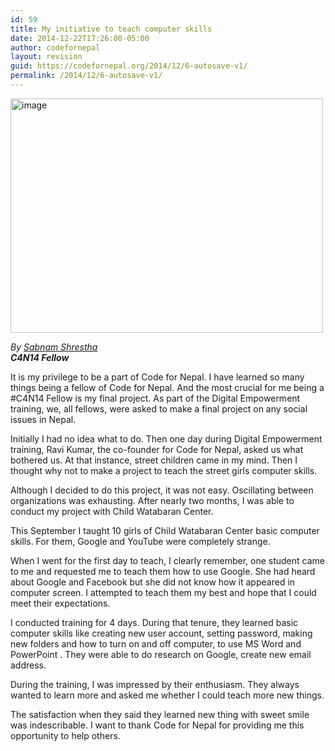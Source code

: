 ```yaml
---
id: 59
title: My initiative to teach computer skills
date: 2014-12-22T17:26:00-05:00
author: codefornepal
layout: revision
guid: https://codefornepal.org/2014/12/6-autosave-v1/
permalink: /2014/12/6-autosave-v1/
---
```

<div>
  <p>
    <img class="alignnone" src="https://31.media.tumblr.com/313d89bafb6805ddcaa01b3f8f003922/tumblr_inline_neft9sfSIC1qb9ga0.jpg" alt="image" width="500" height="375" />
  </p>
  
  <div>
  </div>
  
  <div>
    <em>By <a href="https://twitter.com/shabbushrestha" target="_blank">Sabnam Shrestha</a></em>
  </div>
  
  <div>
    <em><strong>C4N14 Fellow</strong></em>
  </div>
  
  <div>
  </div>
</div>

<div>
  <p>
    It is my privilege to be a part of Code for Nepal. I have learned so many things being a fellow of Code for Nepal. And the most crucial for me being a #C4N14 Fellow is my final project. As part of the Digital Empowerment training, we, all fellows, were asked to make a final project on any social issues in Nepal.
  </p>
  
  <p>
    Initially I had no idea what to do. Then one day during Digital Empowerment training, Ravi Kumar, the co-founder for Code for Nepal, asked us what bothered us. At that instance, street children came in my mind. Then I thought why not to make a project to teach the street girls computer skills.
  </p>
  
  <p>
    Although I decided to do this project, it was not easy. Oscillating between organizations was exhausting. After nearly two months, I was able to conduct my project with Child Watabaran Center.
  </p>
  
  <p>
    This September I taught 10 girls of Child Watabaran Center basic computer skills. For them, Google and YouTube were completely strange.
  </p>
  
  <p>
    When I went for the first day to teach, I clearly remember, one student came to me and requested me to teach them how to use Google. She had heard about Google and Facebook but she did not know how it appeared in computer screen. I attempted to teach them my best and hope that I could meet their expectations.
  </p>
  
  <p>
    I conducted training for 4 days. During that tenure, they learned basic computer skills like creating new user account, setting password, making new folders and how to turn on and off computer, to use MS Word and PowerPoint . They were able to do research on Google, create new email address.
  </p>
  
  <p>
    During the training, I was impressed by their enthusiasm. They always wanted to learn more and asked me whether I could teach more new things.
  </p>
  
  <p>
    The satisfaction when they said they learned new thing with sweet smile was indescribable. I want to thank Code for Nepal for providing me this opportunity to help others.
  </p>
</div>